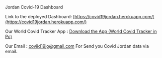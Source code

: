 Jordan Covid-19 Dashboard

Link to the deployed Dashboard: [https://covid19jordan.herokuapp.com/](https://covid19jordan.herokuapp.com/)

Our World Covid Tracker App : [Download the App (World Covid Tracker in Pc)](https://drive.google.com/file/d/1ft9ujDivzSY6Z_uDqrlrbBZLMKOMzDJC/view)

Our Email : coviid19jo@gmail.com   For Send you Covid Jordan data via email. 
